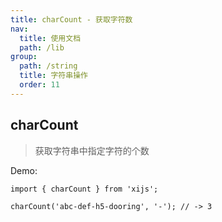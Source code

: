 ```yaml
---
title: charCount - 获取字符数
nav:
  title: 使用文档
  path: /lib
group:
  path: /string
  title: 字符串操作
  order: 11
---
```


## charCount

> 获取字符串中指定字符的个数

Demo:

```tsx | pure
import { charCount } from 'xijs';

charCount('abc-def-h5-dooring', '-'); // -> 3
```
